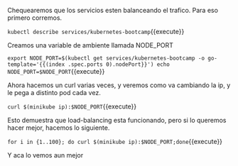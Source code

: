 Chequearemos que los servicios esten balanceando el trafico. Para eso primero corremos.

`kubectl describe services/kubernetes-bootcamp`{{execute}}

Creamos una variable de ambiente llamada NODE_PORT

`export NODE_PORT=$(kubectl get services/kubernetes-bootcamp -o go-template='{{(index .spec.ports 0).nodePort}}')
echo NODE_PORT=$NODE_PORT`{{execute}}

Ahora hacemos un curl varias veces, y veremos como va cambiando la ip, y le pega a distinto pod cada vez.

`curl $(minikube ip):$NODE_PORT`{{execute}}

Esto demuestra que load-balancing esta funcionando, pero si lo queremos hacer mejor, hacemos lo siguiente.

`for i in {1..100}; do curl $(minikube ip):$NODE_PORT;done`{{execute}}

Y aca lo vemos aun mejor
